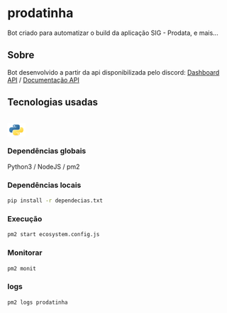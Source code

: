# prodatinha
 Bot criado para automatizar o build da aplicação SIG - Prodata, e mais...
 
## Sobre

 Bot desenvolvido a partir da api disponibilizada pelo discord:
 [Dashboard API](https://discord.com/developers/applications) / [Documentação API](https://discord.com/developers/docs/intro)
 
## Tecnologias usadas

<div style="display: inline_block"><br>
  <img align="center" alt="Prodatinha-Python" height="30" width="40" src="https://raw.githubusercontent.com/devicons/devicon/master/icons/python/python-original.svg">
</div>

### Dependências globais

Python3 / NodeJS / pm2

### Dependências locais

```bash
pip install -r dependecias.txt
```

### Execução

```bash
pm2 start ecosystem.config.js
```

### Monitorar

```bash
pm2 monit
```

### logs

```bash
pm2 logs prodatinha
```
